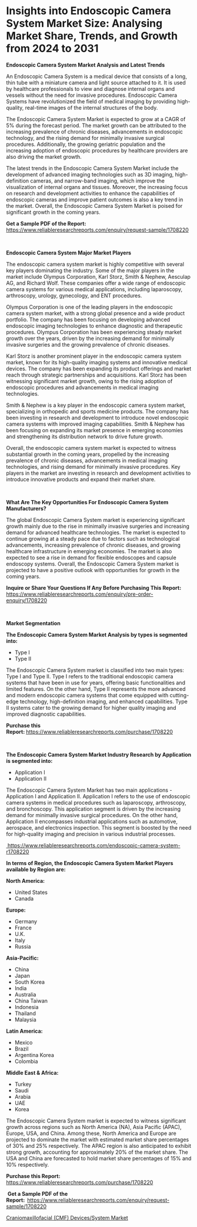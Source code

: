 <p><h1>Insights into Endoscopic Camera System Market Size: Analysing Market Share, Trends, and Growth from 2024 to 2031</h1></p><p><strong>Endoscopic Camera System Market Analysis and Latest Trends</strong></p>
<p><p>An Endoscopic Camera System is a medical device that consists of a long, thin tube with a miniature camera and light source attached to it. It is used by healthcare professionals to view and diagnose internal organs and vessels without the need for invasive procedures. Endoscopic Camera Systems have revolutionized the field of medical imaging by providing high-quality, real-time images of the internal structures of the body.</p><p>The Endoscopic Camera System Market is expected to grow at a CAGR of 5% during the forecast period. The market growth can be attributed to the increasing prevalence of chronic diseases, advancements in endoscopic technology, and the rising demand for minimally invasive surgical procedures. Additionally, the growing geriatric population and the increasing adoption of endoscopic procedures by healthcare providers are also driving the market growth.</p><p>The latest trends in the Endoscopic Camera System Market include the development of advanced imaging technologies such as 3D imaging, high-definition cameras, and narrow-band imaging, which improve the visualization of internal organs and tissues. Moreover, the increasing focus on research and development activities to enhance the capabilities of endoscopic cameras and improve patient outcomes is also a key trend in the market. Overall, the Endoscopic Camera System Market is poised for significant growth in the coming years.</p></p>
<p><strong>Get a Sample PDF of the Report:&nbsp;</strong> <a href="https://www.reliableresearchreports.com/enquiry/request-sample/1708220">https://www.reliableresearchreports.com/enquiry/request-sample/1708220</a></p>
<p>&nbsp;</p>
<p><strong>Endoscopic Camera System Major Market Players</strong></p>
<p><p>The endoscopic camera system market is highly competitive with several key players dominating the industry. Some of the major players in the market include Olympus Corporation, Karl Storz, Smith & Nephew, Aesculap AG, and Richard Wolf. These companies offer a wide range of endoscopic camera systems for various medical applications, including laparoscopy, arthroscopy, urology, gynecology, and ENT procedures.</p><p>Olympus Corporation is one of the leading players in the endoscopic camera system market, with a strong global presence and a wide product portfolio. The company has been focusing on developing advanced endoscopic imaging technologies to enhance diagnostic and therapeutic procedures. Olympus Corporation has been experiencing steady market growth over the years, driven by the increasing demand for minimally invasive surgeries and the growing prevalence of chronic diseases.</p><p>Karl Storz is another prominent player in the endoscopic camera system market, known for its high-quality imaging systems and innovative medical devices. The company has been expanding its product offerings and market reach through strategic partnerships and acquisitions. Karl Storz has been witnessing significant market growth, owing to the rising adoption of endoscopic procedures and advancements in medical imaging technologies.</p><p>Smith & Nephew is a key player in the endoscopic camera system market, specializing in orthopedic and sports medicine products. The company has been investing in research and development to introduce novel endoscopic camera systems with improved imaging capabilities. Smith & Nephew has been focusing on expanding its market presence in emerging economies and strengthening its distribution network to drive future growth.</p><p>Overall, the endoscopic camera system market is expected to witness substantial growth in the coming years, propelled by the increasing prevalence of chronic diseases, advancements in medical imaging technologies, and rising demand for minimally invasive procedures. Key players in the market are investing in research and development activities to introduce innovative products and expand their market share.</p></p>
<p>&nbsp;</p>
<p><strong>What Are The Key Opportunities For Endoscopic Camera System Manufacturers?</strong></p>
<p><p>The global Endoscopic Camera System market is experiencing significant growth mainly due to the rise in minimally invasive surgeries and increasing demand for advanced healthcare technologies. The market is expected to continue growing at a steady pace due to factors such as technological advancements, increasing prevalence of chronic diseases, and growing healthcare infrastructure in emerging economies. The market is also expected to see a rise in demand for flexible endoscopes and capsule endoscopy systems. Overall, the Endoscopic Camera System market is projected to have a positive outlook with opportunities for growth in the coming years.</p></p>
<p><strong>Inquire or Share Your Questions If Any Before Purchasing This Report:</strong> <a href="https://www.reliableresearchreports.com/enquiry/pre-order-enquiry/1708220">https://www.reliableresearchreports.com/enquiry/pre-order-enquiry/1708220</a></p>
<p>&nbsp;</p>
<p><strong>Market Segmentation</strong></p>
<p><strong>The Endoscopic Camera System Market Analysis by types is segmented into:</strong></p>
<p><ul><li>Type I</li><li>Type II</li></ul></p>
<p><p>The Endoscopic Camera System market is classified into two main types: Type I and Type II. Type I refers to the traditional endoscopic camera systems that have been in use for years, offering basic functionalities and limited features. On the other hand, Type II represents the more advanced and modern endoscopic camera systems that come equipped with cutting-edge technology, high-definition imaging, and enhanced capabilities. Type II systems cater to the growing demand for higher quality imaging and improved diagnostic capabilities.</p></p>
<p><strong>Purchase this Report:&nbsp;</strong><a href="https://www.reliableresearchreports.com/purchase/1708220">https://www.reliableresearchreports.com/purchase/1708220</a></p>
<p>&nbsp;</p>
<p><strong>The Endoscopic Camera System Market Industry Research by Application is segmented into:</strong></p>
<p><ul><li>Application I</li><li>Application II</li></ul></p>
<p><p>The Endoscopic Camera System Market has two main applications - Application I and Application II. Application I refers to the use of endoscopic camera systems in medical procedures such as laparoscopy, arthroscopy, and bronchoscopy. This application segment is driven by the increasing demand for minimally invasive surgical procedures. On the other hand, Application II encompasses industrial applications such as automotive, aerospace, and electronics inspection. This segment is boosted by the need for high-quality imaging and precision in various industrial processes.</p></p>
<p><a href="https://www.reliableresearchreports.com/endoscopic-camera-system-r1708220">&nbsp;https://www.reliableresearchreports.com/endoscopic-camera-system-r1708220</a></p>
<p><strong>In terms of Region, the Endoscopic Camera System Market Players available by Region are:</strong></p>
<p>
    <p> <strong> North America: </strong>
        <ul>
            <li>United States</li>
            <li>Canada</li>
        </ul>
        </p> 
    <p> <strong> Europe: </strong>
        <ul>
            <li>Germany</li>
            <li>France</li>
            <li>U.K.</li>
            <li>Italy</li>
            <li>Russia</li>
        </ul>
        </p> 
    <p> <strong> Asia-Pacific: </strong>
        <ul>
            <li>China</li>
            <li>Japan</li>
            <li>South Korea</li>
            <li>India</li>
            <li>Australia</li>
            <li>China Taiwan</li>
            <li>Indonesia</li>
            <li>Thailand</li>
            <li>Malaysia</li>
        </ul>
        </p> 
    <p> <strong> Latin America: </strong>
        <ul>
            <li>Mexico</li>
            <li>Brazil</li>
            <li>Argentina Korea</li>
            <li>Colombia</li>
        </ul>
        </p> 
    <p> <strong> Middle East & Africa: </strong>
        <ul>
            <li>Turkey</li>
            <li>Saudi</li>
            <li>Arabia</li>
            <li>UAE</li>
            <li>Korea</li>
        </ul>
    </p>
    </p>
<p><p>The Endoscopic Camera System market is expected to witness significant growth across regions such as North America (NA), Asia Pacific (APAC), Europe, USA, and China. Among these, North America and Europe are projected to dominate the market with estimated market share percentages of 30% and 25% respectively. The APAC region is also anticipated to exhibit strong growth, accounting for approximately 20% of the market share. The USA and China are forecasted to hold market share percentages of 15% and 10% respectively.</p></p>
<p><strong>Purchase this Report: </strong><a href="https://www.reliableresearchreports.com/purchase/1708220">https://www.reliableresearchreports.com/purchase/1708220</a></p>
<p>&nbsp;<strong>Get a Sample PDF of the Report:&nbsp;&nbsp;</strong><a href="https://www.reliableresearchreports.com/enquiry/request-sample/1708220">https://www.reliableresearchreports.com/enquiry/request-sample/1708220</a></p>
<p><strong></strong></p>
<p><p><a href="https://github.com/nhteumcc68/Market-Research-Report-List-1/blob/main/craniomaxillofacial-cmf-devicessystem-market.md">Craniomaxillofacial (CMF) Devices/System Market</a></p></p>